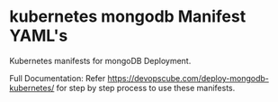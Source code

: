 # kubernetes mongodb Manifest YAML's

Kubernetes manifests for mongoDB Deployment.

Full Documentation: Refer https://devopscube.com/deploy-mongodb-kubernetes/ for step by step process to use these manifests.
